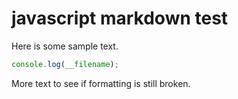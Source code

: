 # javascript markdown test

Here is some sample text.

```javascript
console.log(__filename);
```

More text to see if formatting is still broken.
